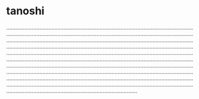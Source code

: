 # tanoshi
...............................................................................................................................................................................................................................................................................................................................................................................................................................................................................................................................................................................................................................................................................................................................................................................................................................................................................................................................................................................................................................................................................................................................................................................................................................................................................................................................................................................